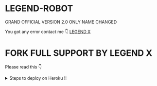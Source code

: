 # LEGEND-ROBOT
 GRAND OFFICIAL VERSION 2.0 ONLY NAME CHANGED

You got any error contact me 👇
[LEGEND X](https://t.me/legendx22)



# FORK FULL SUPPORT BY LEGEND X

Please read this 👇
<details>
  <summary>Steps to deploy on Heroku !! </summary>

```
 details, Deploy!
1st fork kro fir main.py me changes kro fir heroku se manually deploy krlo
Fir web ko off kro aur worker ko on kro fir agar koi error mile to
Reveal config vars me jaao port ko delete krdo aur wheebook ko bhi the. WAIT 2-3 aur bot start🥰
Deploy link 👇
```

# [DEPLOY HERE]

  [![Deploy](https://www.herokucdn.com/deploy/button.svg)](https://heroku.com/deploy?template=https://github.com/Falcon-Inc/LEGEND-ROBOT)
